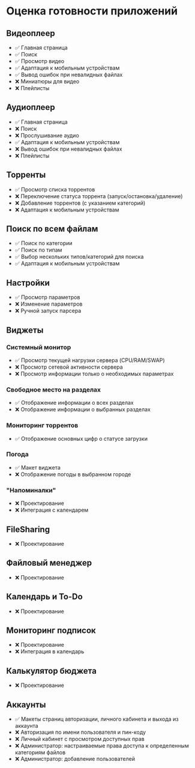 # Оценка готовности приложений

## Видеоплеер
- ✅ Главная страница
- ✅ Поиск
- ✅ Просмотр видео
- ✅ Адаптация к мобильным устройствам
- ✅ Вывод ошибок при невалидных файлах
- ❌ Миниатюры для видео
- ❌ Плейлисты

## Аудиоплеер
- ✅ Главная страница
- ❌ Поиск
- ❌ Прослушивание аудио
- ✅ Адаптация к мобильным устройствам
- ❌ Вывод ошибок при невалидных файлах
- ❌ Плейлисты

## Торренты
- ✅ Просмотр списка торрентов
- ❌ Переключение статуса торрента (запуск/остановка/удаление)
- ❌ Добавление торрентов (с указанием категорий)
- ❌ Адаптация к мобильным устройствам

## Поиск по всем файлам
- ✅ Поиск по категории
- ✅ Поиск по типам
- ✅ Выбор нескольких типов/категорий для поиска
- ✅ Адаптация к мобильным устройствам

## Настройки
- ✅ Просмотр параметров
- ❌ Изменение параметров
- ❌ Ручной запуск парсера

## Виджеты
### Системный монитор
- ✅ Просмотр текущей нагрузки сервера (CPU/RAM/SWAP)
- ❌ Просмотр сетевой активности сервера
- ❌ Просмотр информации только о необходимых параметрах
### Свободное место на разделах
- ✅ Отображение информации о всех разделах
- ❌ Отображение информации о выбранных разделах
### Мониторинг торрентов
- ✅ Отображение основных цифр о статусе загрузки
### Погода
- ✅ Макет виджета
- ❌ Отображение погоды в выбранном городе
### "Напоминалки"
- ❌ Проектирование
- ❌ Интеграция с календарем

## FileSharing
- ❌ Проектирование

## Файловый менеджер
- ❌ Проектирование

## Календарь и To-Do
- ❌ Проектирование

## Мониторинг подписок
- ❌ Проектирование
- ❌ Интеграция в календарь

## Калькулятор бюджета
- ❌ Проектирование

## Аккаунты
- ✅ Макеты страниц авторизации, личного кабинета и выхода из аккаунта
- ❌ Авторизация по имени пользователя и пин-коду
- ❌ Личный кабинет с просмотром доступных прав
- ❌ Администратор: настраиваемые права доступа к определенным категориям файлов
- ❌ Администратор: добавление пользователей

